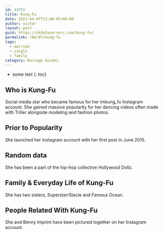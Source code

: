 ```yaml
---
id: 13751
title: Kung-Fu
date: 2021-04-07T13:49:05+00:00
author: victor
layout: post
guid: https://ukdataservers.com/kung-fu/
permalink: /04/07/kung-fu  
tags:
  - married
  - single
  - family
category: Mariage Guides
---
```


* some text
{: toc}


## Who is Kung-Fu



Social media star who became famous for her imkung_fu Instagram account. She gained massive popularity for her dancing videos often made with Triller alongside modeling and fashion photos. 

                
                
                
## Prior to Popularity



She launched her Instagram account with her first post in June 2015. 

                
                
                
## Random data



She has been a part of the hip-hop collective Hollywood Dollz. 

                
                
                
## Family & Everyday Life of Kung-Fu



She has two sisters, SuperstarrStacie and Famous Ocean.

                
                
                
## People Related With Kung-Fu



She and Benny Imprint have been pictured together on her Instagram account. 

                
              
            
          
          
          